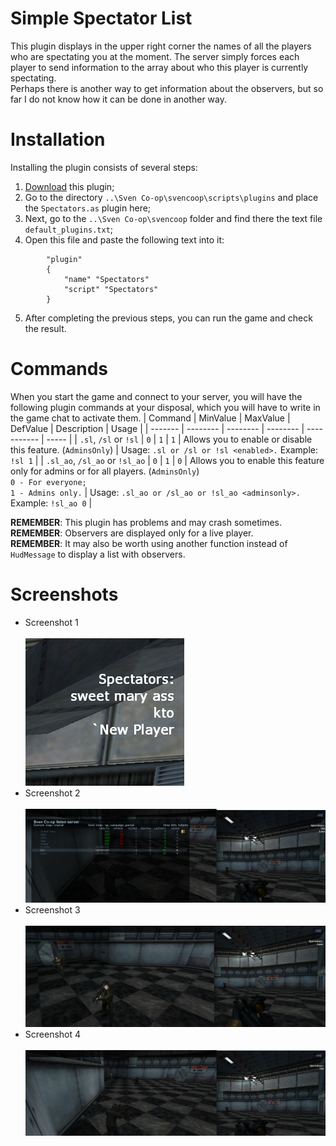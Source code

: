 # Simple Spectator List
This plugin displays in the upper right corner the names of all the players who are spectating you at the moment. The server simply forces each player to send information to the array about who this player is currently spectating.<br>
Perhaps there is another way to get information about the observers, but so far I do not know how it can be done in another way.

# Installation
Installing the plugin consists of several steps:
1. [Download](https://github.com/kekekekkek/SpectatorList/archive/refs/heads/main.zip) this plugin;
2. Go to the directory `..\Sven Co-op\svencoop\scripts\plugins` and place the `Spectators.as` plugin here;
3. Next, go to the `..\Sven Co-op\svencoop` folder and find there the text file `default_plugins.txt`;
4. Open this file and paste the following text into it:
```
    	"plugin"
    	{
        	"name" "Spectators"
        	"script" "Spectators"
    	}
```
5. After completing the previous steps, you can run the game and check the result.

# Commands
When you start the game and connect to your server, you will have the following plugin commands at your disposal, which you will have to write in the game chat to activate them.
| Command | MinValue | MaxValue | DefValue | Description | Usage | 
| ------- | -------- | -------- | -------- | ----------- | ----- |
| `.sl`, `/sl` or `!sl` | `0` | `1` | `1` |  Allows you to enable or disable this feature. (`AdminsOnly`) | Usage: `.sl or /sl or !sl <enabled>.` Example: `!sl 1` |
| `.sl_ao`, `/sl_ao` or `!sl_ao` | `0` | `1` | `0` | Allows you to enable this feature only for admins or for all players. (`AdminsOnly`)<br>`0 - For everyone;`<br>`1 - Admins only.` | Usage: `.sl_ao or /sl_ao or !sl_ao <adminsonly>.` Example: `!sl_ao 0` |

**REMEMBER**: This plugin has problems and may crash sometimes.<br>
**REMEMBER**: Observers are displayed only for a live player.<br>
**REMEMBER**: It may also be worth using another function instead of `HudMessage` to display a list with observers.<br>

# Screenshots
* Screenshot 1<br><br>
![Screenshot_1](https://github.com/kekekekkek/SpectatorList/blob/main/Images/Screenshot_1.png)
* Screenshot 2<br><br>
![Screenshot_2](https://github.com/kekekekkek/SpectatorList/blob/main/Images/Screenshot_2.png)
* Screenshot 3<br><br>
![Screenshot_3](https://github.com/kekekekkek/SpectatorList/blob/main/Images/Screenshot_3.png)
* Screenshot 4<br><br>
![Screenshot_4](https://github.com/kekekekkek/SpectatorList/blob/main/Images/Screenshot_4.png)
